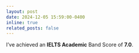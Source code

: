 ```yaml
---
layout: post
date: 2024-12-05 15:59:00-0400
inline: true
related_posts: false
---
```


I’ve achieved an **IELTS Academic** Band Score of **7.0**.
